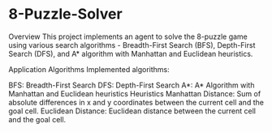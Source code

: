 # 8-Puzzle-Solver
Overview
This project implements an agent to solve the 8-puzzle game using various search algorithms - Breadth-First Search (BFS), Depth-First Search (DFS), and A* algorithm with Manhattan and Euclidean heuristics.

Application
Algorithms
Implemented algorithms:

BFS: Breadth-First Search
DFS: Depth-First Search
A*: A* Algorithm with Manhattan and Euclidean heuristics
Heuristics
Manhattan Distance: Sum of absolute differences in x and y coordinates between the current cell and the goal cell.
Euclidean Distance: Euclidean distance between the current cell and the goal cell.

